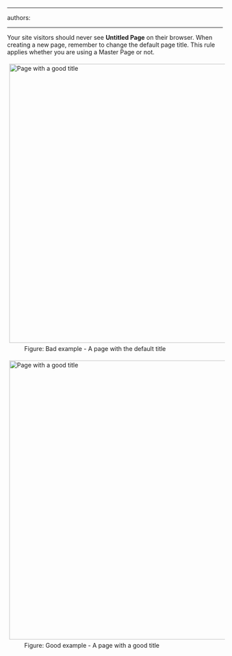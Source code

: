 

---
authors:

---




<span class='intro'> <p>Your site visitors should never see <strong>Untitled Page</strong> on 
   their browser. When creating a new page, remember to change the 
   default page title. This rule applies whether you are using a Master 
   Page or not.
                </p> </span>

<dl class="badImage"><dt> 
      <img src="http&#58;//www.ssw.com.au/ssw/standards/rules/Images/BadTitle.jpg" alt="Page with a good title" style="margin&#58;5px;width&#58;650px;" /> 
   </dt><dd>Figure&#58; Bad example - A page with the default title </dd></dl><dl class="goodImage"><dt> 
      <img src="http&#58;//www.ssw.com.au/ssw/standards/rules/Images/GoodTitle.jpg" alt="Page with a good title" style="margin&#58;5px;width&#58;650px;" /> 
   </dt><dd>Figure&#58; Good example - A page with a good title </dd></dl>


